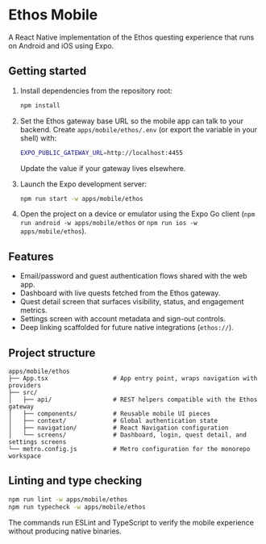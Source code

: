 # Ethos Mobile

A React Native implementation of the Ethos questing experience that runs on Android and iOS using Expo.

## Getting started

1. Install dependencies from the repository root:

   ```bash
   npm install
   ```

2. Set the Ethos gateway base URL so the mobile app can talk to your backend. Create `apps/mobile/ethos/.env` (or export the variable in your shell) with:

   ```bash
   EXPO_PUBLIC_GATEWAY_URL=http://localhost:4455
   ```

   Update the value if your gateway lives elsewhere.

3. Launch the Expo development server:

   ```bash
   npm run start -w apps/mobile/ethos
   ```

4. Open the project on a device or emulator using the Expo Go client (`npm run android -w apps/mobile/ethos` or `npm run ios -w apps/mobile/ethos`).

## Features

- Email/password and guest authentication flows shared with the web app.
- Dashboard with live quests fetched from the Ethos gateway.
- Quest detail screen that surfaces visibility, status, and engagement metrics.
- Settings screen with account metadata and sign-out controls.
- Deep linking scaffolded for future native integrations (`ethos://`).

## Project structure

```
apps/mobile/ethos
├── App.tsx                  # App entry point, wraps navigation with providers
├── src/
│   ├── api/                 # REST helpers compatible with the Ethos gateway
│   ├── components/          # Reusable mobile UI pieces
│   ├── context/             # Global authentication state
│   ├── navigation/          # React Navigation configuration
│   └── screens/             # Dashboard, login, quest detail, and settings screens
└── metro.config.js          # Metro configuration for the monorepo workspace
```

## Linting and type checking

```bash
npm run lint -w apps/mobile/ethos
npm run typecheck -w apps/mobile/ethos
```

The commands run ESLint and TypeScript to verify the mobile experience without producing native binaries.
